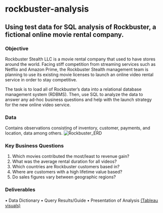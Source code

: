 # rockbuster-analysis
## Using test data for SQL analysis of Rockbuster, a fictional online movie rental company.
### Objective
Rockbuster Stealth LLC is a movie rental company that used to have stores around the world. Facing stiff competition from streaming services such as Netflix and Amazon Prime, the Rockbuster Stealth management team is planning to use its existing movie licenses to launch an online video rental service in order to stay competitive.

The task is to load all of Rockbuster’s data into a relational database management system (RDBMS). Then, use SQL to analyze the data to answer any ad-hoc business questions and help with the launch strategy for the new online video service.

### Data

Contains observations consisting of inventory, customer, payments, and location, data among others.
![Rockbuster_ERD](https://github.com/benarrants/rockbuster-analysis/assets/154282961/3d37d19e-81a9-455f-94b9-4c8a27ecd164)


### Key Business Questions
1. Which movies contributed the most/least to revenue gain?
2. What was the average rental duration for all videos?
3. Which countries are Rockbuster customers based in?
4. Where are customers with a high lifetime value based?
5. Do sales figures vary between geographic regions?

### Deliverables
• Data Dictionary
• Query Results/Guide
• Presentation of Analysis [(Tableau visuals)](https://public.tableau.com/shared/W8QSDC4NR?:display_count=n&:origin=viz_share_link)
